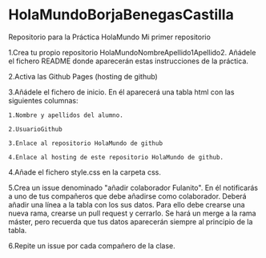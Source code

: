# HolaMundoBorjaBenegasCastilla
Repositorio para la Práctica HolaMundo Mi primer repositorio

1.Crea tu propio repositorio HolaMundoNombreApellido1Apellido2. Añádele el fichero README donde aparecerán estas instrucciones de la práctica.

2.Activa las Github Pages (hosting de github)

3.Añádele el fichero de inicio. En él aparecerá una tabla html con las siguientes columnas: 
    
    1.Nombre y apellidos del alumno.
  
    2.UsuarioGithub
  
    3.Enlace al repositorio HolaMundo de github
  
    4.Enlace al hosting de este repositorio HolaMundo de github.

4.Añade el fichero style.css en la carpeta css. 

5.Crea un issue denominado "añadir colaborador Fulanito". En él notificarás a uno de tus compañeros que debe añadirse como colaborador.     Deberá añadir una línea a la tabla con los sus datos. Para ello debe crearse una nueva rama, crearse un pull request y cerrarlo. Se hará   un merge a la rama máster, pero recuerda que tus datos aparecerán  siempre al principio de la tabla.

6.Repite un issue por cada compañero de la clase.
